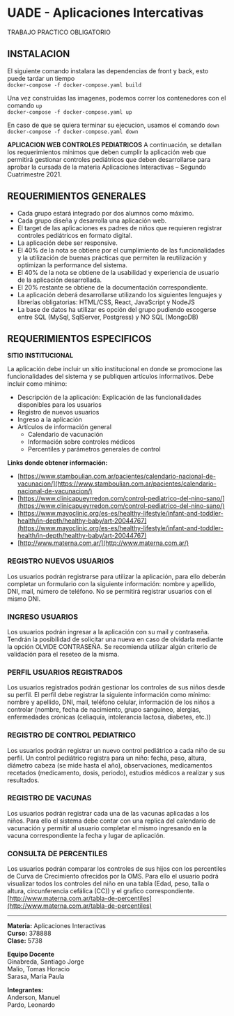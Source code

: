 # UADE - Aplicaciones Intercativas
TRABAJO PRACTICO OBLIGATORIO

## INSTALACION

El siguiente comando instalara las dependencias de front y back, esto puede tardar un tiempo  
`docker-compose -f docker-compose.yaml build`  

Una vez construidas las imagenes, podemos correr los contenedores con el comando `up`  
`docker-compose -f docker-compose.yaml up`  

En caso de que se quiera terminar su ejecucion, usamos el comando `down`  
`docker-compose -f docker-compose.yaml down`  

__APLICACION WEB CONTROLES PEDIATRICOS__
A continuación, se detallan los requerimientos mínimos que deben cumplir la aplicación web que permitirá gestionar controles pediátricos que deben desarrollarse para aprobar la cursada de la materia Aplicaciones Interactivas – Segundo Cuatrimestre 2021.

## REQUERIMIENTOS GENERALES

- Cada grupo estará integrado por dos alumnos como máximo.
- Cada grupo diseña y desarrolla una aplicación web.
- El target de las aplicaciones es padres de niños que requieren registrar controles pediátricos en formato digital.
- La aplicación debe ser responsive.
- El 40% de la nota se obtiene por el cumplimiento de las funcionalidades y la utilización de buenas prácticas que permiten la reutilización y optimizan la performance del sistema.
- El 40% de la nota se obtiene de la usabilidad y experiencia de usuario de la aplicación desarrollada.
- El 20% restante se obtiene de la documentación correspondiente.
- La aplicación deberá desarrollarse utilizando los siguientes lenguajes y librerías obligatorias: HTML/CSS, React, JavaScript y NodeJS
- La base de datos ha utilizar es opción del grupo pudiendo escogerse entre SQL (MySql, SqlServer, Postgress) y NO SQL (MongoDB)

## __REQUERIMIENTOS ESPECIFICOS__

__SITIO INSTITUCIONAL__  

La aplicación debe incluir un sitio institucional en donde se promocione las funcionalidades del sistema y se publiquen artículos informativos.
Debe incluir como mínimo:
- Descripción de la aplicación: Explicación de las funcionalidades disponibles para los usuarios
- Registro de nuevos usuarios
- Ingreso a la aplicación
- Artículos de información general
    - Calendario de vacunación
    - Información sobre controles médicos
    - Percentiles y parámetros generales de control

__Links donde obtener información:__

- [https://www.stamboulian.com.ar/pacientes/calendario-nacional-de-vacunacion/](https://www.stamboulian.com.ar/pacientes/calendario-nacional-de-vacunacion/)
- [https://www.clinicapueyrredon.com/control-pediatrico-del-nino-sano/](https://www.clinicapueyrredon.com/control-pediatrico-del-nino-sano/)
- [https://www.mayoclinic.org/es-es/healthy-lifestyle/infant-and-toddler-health/in-depth/healthy-baby/art-20044767](https://www.mayoclinic.org/es-es/healthy-lifestyle/infant-and-toddler-health/in-depth/healthy-baby/art-20044767)
- [http://www.materna.com.ar/](http://www.materna.com.ar/)

### __REGISTRO NUEVOS USUARIOS__
Los usuarios podrán registrarse para utilizar la aplicación, para ello deberán completar un formulario con la siguiente información: nombre y apellido, DNI, mail, número de teléfono.
No se permitirá registrar usuarios con el mismo DNI.

### __INGRESO USUARIOS__
Los usuarios podrán ingresar a la aplicación con su mail y contraseña. Tendrán la posibilidad de solicitar una nueva en caso de olvidarla mediante la opción OLVIDE CONTRASEÑA. Se recomienda utilizar algún criterio de validación para el reseteo de la misma.

### __PERFIL USUARIOS REGISTRADOS__
Los usuarios registrados podrán gestionar los controles de sus niños desde su perfil. El perfil debe registrar la siguiente información como mínimo: nombre y apellido, DNI, mail, teléfono celular, información de los niños a controlar (nombre, fecha de nacimiento, grupo sanguíneo, alergias, enfermedades crónicas (celiaquía, intolerancia lactosa, diabetes, etc.))

### __REGISTRO DE CONTROL PEDIATRICO__
Los usuarios podrán registrar un nuevo control pediátrico a cada niño de su perfil. Un control pediátrico registra para un niño: fecha, peso, altura, diámetro cabeza (se mide hasta el año), observaciones, medicamentos recetados (medicamento, dosis, periodo), estudios médicos a realizar y sus resultados.

### __REGISTRO DE VACUNAS__
Los usuarios podrán registrar cada una de las vacunas aplicadas a los niños. Para ello el sistema debe contar con una replica del calendario de vacunación y permitir al usuario completar el mismo ingresando en la vacuna correspondiente la fecha y lugar de aplicación.

### __CONSULTA DE PERCENTILES__
Los usuarios podrán comparar los controles de sus hijos con los percentiles de Curva de Crecimiento ofrecidos por la OMS.
Para ello el usuario podrá visualizar todos los controles del niño en una tabla (Edad, peso, talla o altura, circunferencia cefálica (CC)) y el grafico correspondiente.
[http://www.materna.com.ar/tabla-de-percentiles](http://www.materna.com.ar/tabla-de-percentiles)

___
__Materia:__ Aplicaciones Interactivas  
__Curso:__ 378888  
__Clase:__ 5738 

__Equipo Docente__  
Ginabreda, Santiago Jorge  
Malio, Tomas Horacio  
Sarasa, Maria Paula  

__Integrantes:__  
Anderson, Manuel  
Pardo, Leonardo
